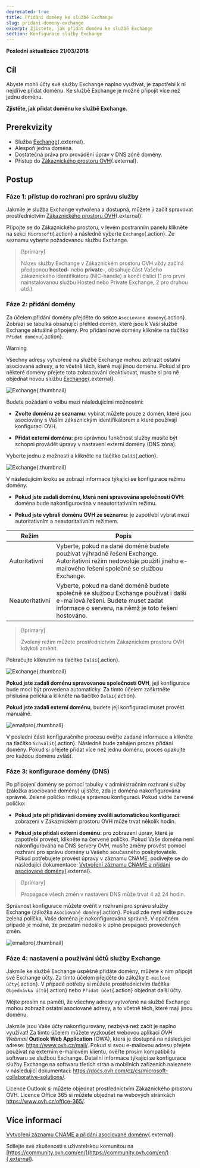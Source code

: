 ```yaml
---
deprecated: true
title: Přidání domény ke službě Exchange
slug: pridani-domeny-exchange
excerpt: Zjistěte, jak přidat doménu ke službě Exchange
section: Konfigurace služby Exchange
---
```


**Poslední aktualizace 21/03/2018**

## Cíl

Abyste mohli účty své služby Exchange naplno využívat, je zapotřebí k ní nejdříve přidat doménu. Ke službě Exchange je možné připojit více než jednu doménu. 

**Zjistěte, jak přidat doménu ke službě Exchange.**

## Prerekvizity

- Služba [Exchange](https://www.ovh.cz/emails/){.external}.
- Alespoň jedna doména.
- Dostatečná práva pro provádění úprav v DNS zóně domény.
- Přístup do [Zákaznického prostoru OVH](https://www.ovh.com/auth/?action=gotomanager&from=https://www.ovh.ie/&ovhSubsidiary=ie){.external}.

## Postup

### Fáze 1: přístup do rozhraní pro správu služby

Jakmile je služba Exchange vytvořena a dostupná, můžete ji začít spravovat prostřednictvím [Zákaznického prostoru OVH](https://www.ovh.com/auth/?action=gotomanager&from=https://www.ovh.ie/&ovhSubsidiary=ie){.external}.

Připojte se do Zákaznického prostoru, v levém postranním panelu klikněte na sekci `Microsoft`{.action} a následně vyberte `Exchange`{.action}. Ze seznamu vyberte požadovanou službu Exchange.

> [!primary]
>
> Název služby Exchange v Zákaznickém prostoru OVH vždy začíná předponou **hosted-** nebo **private-**, obsahuje část Vašeho zákaznického identifikátoru (NIC-handle) a končí číslicí (1 pro první nainstalovanou službu Hosted nebo Private Exchange, 2 pro druhou atd.).
>

### Fáze 2: přidání domény

Za účelem přidání domény přejděte do sekce `Asociované domény`{.action}. Zobrazí se tabulka obsahující přehled domén, které jsou k Vaší službě Exchange aktuálně připojeny. Pro přidání nové domény klikněte na tlačítko `Přidat doménu`{.action}.

> [!warning]
>
> Všechny adresy vytvořené na službě Exchange mohou zobrazit ostatní asociované adresy, a to včetně těch, které mají jinou doménu. Pokud si pro některé domény přejete toto zobrazování deaktivovat, musíte si pro ně objednat novou službu [Exchange](https://www.ovh.cz/emails/){.external}.
>

![Exchange](images/add_domain_exchange_step1.png){.thumbnail}

Budete požádáni o volbu mezi následujícími možnostmi:

- **Zvolte doménu ze seznamu**: vybírat můžete pouze z domén, které jsou asociovány s Vaším zákaznickým identifikátorem a které používají konfiguraci OVH.

- **Přidat externí doménu**: pro správnou funkčnost služby musíte být schopni provádět úpravy v nastavení externí domény (DNS zóna).

Vyberte jednu z možností a klikněte na tlačítko `Další`{.action}.

![Exchange](images/add_domain_exchange_step2.png){.thumbnail}

V následujícím kroku se zobrazí informace týkající se konfigurace režimu domény.

- **Pokud jste zadali doménu, která není spravována společností OVH**: doména bude  nakonfigurována v neautoritativním režimu.

- **Pokud jste vybrali doménu OVH ze seznamu**: je zapotřebí vybrat mezi autoritativním a neautoritativním režimem.

|Režim|Popis|
|---|---|
|Autoritativní|Vyberte, pokud na dané doméně budete používat výhradně řešení Exchange. Autoritativní režim nedovoluje použití jiného e-mailového řešení společně se službou Exchange.|
|Neautoritativní|Vyberte, pokud na dané doméně budete společně se službou Exchange používat i další e-mailová řešení. Budete muset zadat informace o serveru, na němž je toto řešení hostováno.|

> [!primary]
>
> Zvolený režim můžete prostřednictvím Zákaznickém prostoru OVH kdykoli změnit.
>

Pokračujte kliknutím na tlačítko `Další`{.action}.

![Exchange](images/add_domain_exchange_step3.png){.thumbnail}

**Pokud jste zadali doménu spravovanou společností OVH**, její konfigurace bude moci být provedena automaticky. Za tímto účelem zaškrtněte příslušná políčka a klikněte na tlačítko `Další`{.action}.

**Pokud jste zadali externí doménu**, budete její konfiguraci muset provést manuálně.

![emailpro](images/add_domain_exchange_step4.png){.thumbnail}

V poslední části konfiguračního procesu ověřte zadané informace a klikněte na tlačítko `Schválit`{.action}. Následně bude zahájen proces přidání domény. Pokud si přejete přidat více než jednu doménu, proces opakujte pro každou doménu zvlášť.

### Fáze 3: konfigurace domény (DNS)

Po připojení domény se pomocí tabulky v administračním rozhraní služby (záložka asociované domény) ujistěte, zda je doména nakonfigurována správně. Zelené políčko indikuje správnou konfiguraci. Pokud vidíte červené políčko:

- **Pokud jste při přidávání domény zvolili automatickou konfiguraci**: zobrazení v Zákaznickém prostoru OVH může trvat několik hodin. 

- **Pokud jste přidali externí doménu**: pro zobrazení úprav, které je zapotřebí provést, klikněte na červené políčko. Pokud Vaše doména není nakonfigurována na DNS servery OVH, musíte změny provést pomocí rozhraní pro správu domény u Vašeho současného poskytovatele. Pokud potřebujete provést úpravy v záznamu CNAME, podívejte se do následující dokumentace: [Vytvoření záznamu CNAME a přidání asociované domény](https://docs.ovh.com/cz/cs/microsoft-collaborative-solutions/exchange_20132016_pridani_zaznamu_cname/){.external}.

> [!primary]
>
> Propagace všech změn v nastavení DNS může trvat 4 až 24 hodin.
>

Správnost konfigurace můžete ověřit v rozhraní pro správu služby Exchange (záložka `Asociované domény`{.action}. Pokud zde nyní vidíte pouze zelená políčka, Vaše doména je nakonfigurována správně. V opačném případě je možné, že prozatím nedošlo k úplné propagaci provedených změn.

![emailpro](images/add_domain_exchange_step5.png){.thumbnail}

### Fáze 4: nastavení a používání účtů služby Exchange

Jakmile ke službě Exchange úspěšně přidáte domény, můžete k nim připojit své Exchange účty. Za tímto účelem přejděte do záložky `E-mailové účty`{.action}. V případě potřeby si můžete prostřednictvím tlačítka `Objednávka účtů`{.action} nebo `Přidat účet`{.action} objednat další účty.

Mějte prosím na paměti, že všechny adresy vytvořené na službě Exchange mohou zobrazit ostatní asociované adresy, a to včetně těch, které mají jinou doménu.

Jakmile jsou Vaše účty nakonfigurovány, nezbývá než začít je naplno využívat! Za tímto účelem můžete vyzkoušet webovou aplikaci *OVH Webmail* **Outlook Web Application** (OWA), která je dostupná na následující adrese: <https://www.ovh.cz/mail/>. Pokud si svou e-mailovou adresu přejete používat na externím e-mailovém klientu, ověřte prosím kompatibilitu softwaru se službou Exchange. Detailní informace týkající se konfigurace služby Exchange na softwaru třetích stran a mobilních zařízeních naleznete v následující dokumentaci: <https://docs.ovh.com/cz/cs/microsoft-collaborative-solutions/>.

Licence Outlook si můžete objednat prostřednictvím Zákaznického prostoru OVH. Licence Office 365 si můžete objednat na webových stránkách <https://www.ovh.cz/office-365/>. 

## Více informací

[Vytvoření záznamu CNAME a přidání asociované domény](https://docs.ovh.com/cz/cs/microsoft-collaborative-solutions/exchange_20132016_pridani_zaznamu_cname/){.external}.

Sdílejte své zkušenosti s uživatelskou komunitou na [https://community.ovh.com/en/](https://community.ovh.com/en/){.external}.